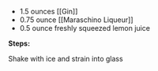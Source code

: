 - 1.5 ounces [[Gin]]
- 0.75 ounce [[Maraschino Liqueur]]
- 0.5 ounce freshly squeezed lemon juice

**Steps:**

Shake with ice and strain into glass